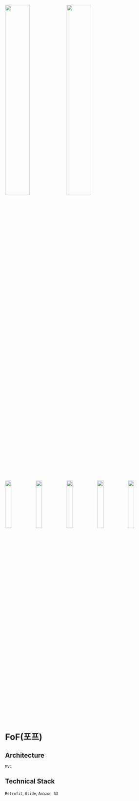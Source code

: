 <img src="https://user-images.githubusercontent.com/60344240/116510343-b9aa3a80-a8ff-11eb-808c-033a737054c4.png" width="40%"/><img src="https://user-images.githubusercontent.com/60344240/116510346-bb73fe00-a8ff-11eb-8cfb-fe41429e6c8e.png" width="40%"/>
<img src="https://user-images.githubusercontent.com/60344240/116510348-bb73fe00-a8ff-11eb-8670-9a70dbb884b3.png" width="20%"/><img src="https://user-images.githubusercontent.com/60344240/116510349-bc0c9480-a8ff-11eb-9bbe-0d352c71dcda.png" width="20%"/><img src="https://user-images.githubusercontent.com/60344240/116510351-bca52b00-a8ff-11eb-8608-9d8797c82a75.png" width="20%"/><img src="https://user-images.githubusercontent.com/60344240/116510356-bd3dc180-a8ff-11eb-8ade-8f7957707ec8.png" width="20%"/><img src="https://user-images.githubusercontent.com/60344240/116510359-bdd65800-a8ff-11eb-817a-ddfa47c4f4a9.png" width="20%"/>

# FoF(포프)
## Architecture
`MVC`

## Technical Stack
`Retrofit`, `Glide`, `Amazon S3`
